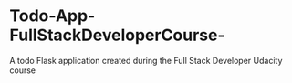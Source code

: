# Todo-App-FullStackDeveloperCourse-
A todo Flask application created during the Full Stack Developer Udacity course
